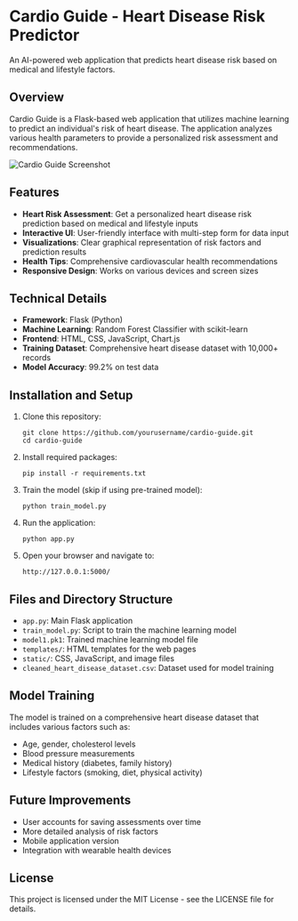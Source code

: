 # Cardio Guide - Heart Disease Risk Predictor

An AI-powered web application that predicts heart disease risk based on medical and lifestyle factors.

## Overview

Cardio Guide is a Flask-based web application that utilizes machine learning to predict an individual's risk of heart disease. The application analyzes various health parameters to provide a personalized risk assessment and recommendations.

![Cardio Guide Screenshot](screenshot.png)

## Features

- **Heart Risk Assessment**: Get a personalized heart disease risk prediction based on medical and lifestyle inputs
- **Interactive UI**: User-friendly interface with multi-step form for data input
- **Visualizations**: Clear graphical representation of risk factors and prediction results
- **Health Tips**: Comprehensive cardiovascular health recommendations
- **Responsive Design**: Works on various devices and screen sizes

## Technical Details

- **Framework**: Flask (Python)
- **Machine Learning**: Random Forest Classifier with scikit-learn
- **Frontend**: HTML, CSS, JavaScript, Chart.js
- **Training Dataset**: Comprehensive heart disease dataset with 10,000+ records
- **Model Accuracy**: 99.2% on test data

## Installation and Setup

1. Clone this repository:
   ```
   git clone https://github.com/yourusername/cardio-guide.git
   cd cardio-guide
   ```

2. Install required packages:
   ```
   pip install -r requirements.txt
   ```

3. Train the model (skip if using pre-trained model):
   ```
   python train_model.py
   ```

4. Run the application:
   ```
   python app.py
   ```

5. Open your browser and navigate to:
   ```
   http://127.0.0.1:5000/
   ```

## Files and Directory Structure

- `app.py`: Main Flask application
- `train_model.py`: Script to train the machine learning model
- `model1.pk1`: Trained machine learning model file
- `templates/`: HTML templates for the web pages
- `static/`: CSS, JavaScript, and image files
- `cleaned_heart_disease_dataset.csv`: Dataset used for model training

## Model Training

The model is trained on a comprehensive heart disease dataset that includes various factors such as:
- Age, gender, cholesterol levels
- Blood pressure measurements
- Medical history (diabetes, family history)
- Lifestyle factors (smoking, diet, physical activity)

## Future Improvements

- User accounts for saving assessments over time
- More detailed analysis of risk factors
- Mobile application version
- Integration with wearable health devices

## License

This project is licensed under the MIT License - see the LICENSE file for details.
